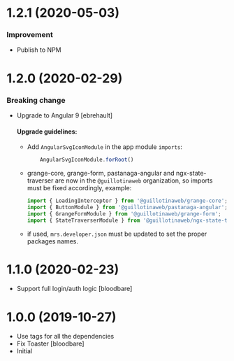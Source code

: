 # 1.2.1 (2020-05-03)

### Improvement
- Publish to NPM

# 1.2.0 (2020-02-29)

### Breaking change
- Upgrade to Angular 9 [ebrehault]
    
    #### Upgrade guidelines:
        
    - Add `AngularSvgIconModule` in the app module `imports`:

        ```typescript
            AngularSvgIconModule.forRoot()
        ```
    - grange-core, grange-form, pastanaga-angular and ngx-state-traverser are now in the `@guillotinaweb` organization, so imports must be fixed accordingly, example:

        ```typescript
        import { LoadingInterceptor } from '@guillotinaweb/grange-core';
        import { ButtonModule } from '@guillotinaweb/pastanaga-angular';
        import { GrangeFormModule } from '@guillotinaweb/grange-form';
        import { StateTraverserModule } from '@guillotinaweb/ngx-state-traverser';
        ```
    - if used, `mrs.developer.json` must be updated to set the proper packages names.

# 1.1.0 (2020-02-23)

- Support full login/auth logic [bloodbare]

# 1.0.0 (2019-10-27)

- Use tags for all the dependencies
- Fix Toaster [bloodbare]
- Initial
